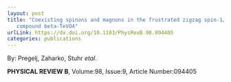 ```yaml
---
layout: post
title: "Coexisting spinons and magnons in the frustrated zigzag spin-1/2 chain
   compound beta-TeVO4"
urlLink: https://dx.doi.org/10.1103/PhysRevB.98.094405
categories: publications
---
```

By: Pregelj, Zaharko, Stuhr *etal*.

**PHYSICAL REVIEW B**, Volume:98, Issue:9, Article Number:094405
